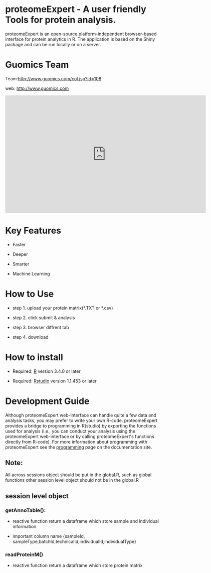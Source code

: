# proteomeExpert - A user friendly Tools for protein analysis.


proteomeExpert is an open-source platform-independent browser-based interface for protein analytics in R. 
The application is based on the Shiny package and can be run locally or on a server. 

# Guomics Team

Team:http://www.guomics.com/col.jsp?id=108

web: http://www.guomics.com


<iframe width="640" height="375" src="http://www.guomics.com" frameborder="0" allowfullscreen></iframe>


# Key Features

* Faster

* Deeper

* Smarter

* Machine Learning

# How to Use

* step 1. upload your protein matrix(*.TXT or *.csv)

* step 2. click submit & analysis

* step 3. browser diffrent tab

* step 4. download 


# How to install

- Required: [R](https://cran.r-project.org/) version 3.4.0 or later

- Required: [Rstudio](https://www.rstudio.com/products/rstudio/download/) version 1.1.453 or later


# Development Guide

Although proteomeExpert web-interface can handle quite a few data and analysis tasks, you may prefer to write your own R-code. proteomeExpert provides a bridge to programming in R(studio) by exporting the functions used for analysis (i.e., you can conduct your analysis using the proteomeExpert web-interface or by calling proteomeExpert's functions directly from R-code). For more information about programming with proteomeExpert see the [programming](https://github.com/lifeinfo/proteomeExpert) page on the documentation site.


## Note:

All across sessions object should be put in the global.R, such as global functions
other session level object should not be in the global.R

## session level object

### getAnnoTable():

* reactive function return a dataframe which store sample and individual information

* important column name {sampleId, sampleType,batchId,technicalId,individualId,individualType}

### readProteinM()

* reactive function return a dataframe which store protein matrix